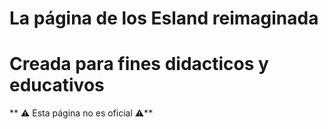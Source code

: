 # La página de los Esland reimaginada

# Creada para fines didacticos y educativos

** ⚠️ Esta página no es oficial ⚠️**
